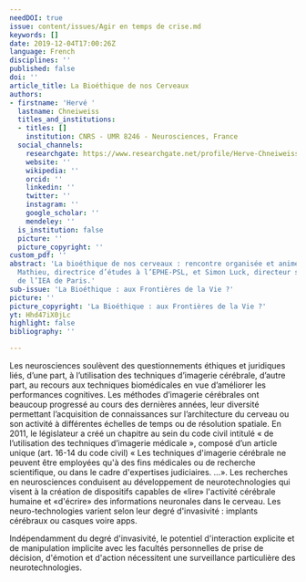 ```yaml
---
needDOI: true
issue: content/issues/Agir en temps de crise.md
keywords: []
date: 2019-12-04T17:00:26Z
language: French
disciplines: ''
published: false
doi: ''
article_title: La Bioéthique de nos Cerveaux
authors:
- firstname: 'Hervé '
  lastname: Chneiweiss
  titles_and_institutions:
  - titles: []
    institution: CNRS - UMR 8246 - Neurosciences, France
  social_channels:
    researchgate: https://www.researchgate.net/profile/Herve-Chneiweiss
    website: ''
    wikipedia: ''
    orcid: ''
    linkedin: ''
    twitter: ''
    instagram: ''
    google_scholar: ''
    mendeley: ''
  is_institution: false
  picture: ''
  picture_copyright: ''
custom_pdf: ''
abstract: 'La bioéthique de nos cerveaux : rencontre organisée et animée par Séverine
  Mathieu, directrice d’études à l’EPHE-PSL, et Simon Luck, directeur scientifique
  de l’IEA de Paris.'
sub-issue: 'La Bioéthique : aux Frontières de la Vie ?'
picture: ''
picture_copyright: 'La Bioéthique : aux Frontières de la Vie ?'
yt: Hhd47iX0jLc
highlight: false
bibliography: ''

---
```

Les neurosciences soulèvent des questionnements éthiques et juridiques liés, d’une part, à l’utilisation des techniques d’imagerie cérébrale, d’autre part, au recours aux techniques biomédicales en vue d’améliorer les performances cognitives. Les méthodes d’imagerie cérébrales ont beaucoup progressé au cours des dernières années, leur diversité permettant l’acquisition de connaissances sur l’architecture du cerveau ou son activité à différentes échelles de temps ou de résolution spatiale. En 2011, le législateur a créé un chapitre au sein du code civil intitulé « de l’utilisation des techniques d’imagerie médicale », composé d’un article unique (art. 16-14 du code civil) « Les techniques d'imagerie cérébrale ne peuvent être employées qu'à des fins médicales ou de recherche scientifique, ou dans le cadre d'expertises judiciaires. …». Les recherches en neurosciences conduisent au développement de neurotechnologies qui visent à la création de dispositifs capables de «lire» l'activité cérébrale humaine et «d'écrire» des informations neuronales dans le cerveau. Les neuro-technologies varient selon leur degré d'invasivité : implants cérébraux ou casques voire apps.

Indépendamment du degré d'invasivité, le potentiel d'interaction explicite et de manipulation implicite avec les facultés personnelles de prise de décision, d'émotion et d'action nécessitent une surveillance particulière des neurotechnologies.